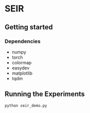# SEIR

## Getting started
### Dependencies
- numpy
- torch
- colormap
- easydev
- matplotlib
- tqdm

## Running the Experiments
```
python seir_demo.py
```